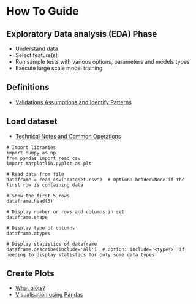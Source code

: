 # How To Guide

## Exploratory Data analysis (EDA) Phase

* Understand data
* Select feature(s)
* Run sample tests with various options, parameters and models types
* Execute large scale model training

## Definitions

* [Validations Assumptions and Identify Patterns](https://www.svds.com/value-exploratory-data-analysis/)

## Load dataset

* [Technical Notes and Common Operations](https://chrisalbon.com/)

```
# Import libraries
import numpy as np
from pandas import read_csv
import matplotlib.pyplot as plt

# Read data from file
dataframe = read_csv("dataset.csv")  # Option: header=None if the first row is containing data

# Show the first 5 rows
dataframe.head(5)

# Display number or rows and columns in set
dataframe.shape

# Display type of columns
dataframe.dtypes

# Display statistics of dataframe
dataframe.describe(include='all')  # Option: include='<types>' if needing to display statistics for only some data types

```

## Create Plots

* [What plots?](https://towardsdatascience.com/what-plot-why-this-plot-and-why-not-9508a0cb35ea)
* [Visualisation using Pandas](https://machinelearningmastery.com/visualize-machine-learning-data-python-pandas/)
